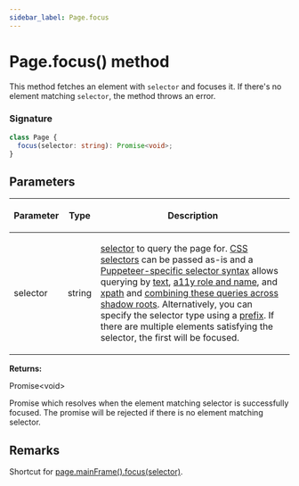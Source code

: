 ```yaml
---
sidebar_label: Page.focus
---
```


# Page.focus() method

This method fetches an element with `selector` and focuses it. If there's no element matching `selector`, the method throws an error.

### Signature

```typescript
class Page {
  focus(selector: string): Promise<void>;
}
```

## Parameters

<table><thead><tr><th>

Parameter

</th><th>

Type

</th><th>

Description

</th></tr></thead>
<tbody><tr><td>

selector

</td><td>

string

</td><td>

[selector](https://pptr.dev/guides/page-interactions#selectors) to query the page for. [CSS selectors](https://developer.mozilla.org/en-US/docs/Web/CSS/CSS_Selectors) can be passed as-is and a [Puppeteer-specific selector syntax](https://pptr.dev/guides/page-interactions#non-css-selectors) allows querying by [text](https://pptr.dev/guides/page-interactions#text-selectors--p-text), [a11y role and name](https://pptr.dev/guides/page-interactions#aria-selectors--p-aria), and [xpath](https://pptr.dev/guides/page-interactions#xpath-selectors--p-xpath) and [combining these queries across shadow roots](https://pptr.dev/guides/page-interactions#querying-elements-in-shadow-dom). Alternatively, you can specify the selector type using a [prefix](https://pptr.dev/guides/page-interactions#prefixed-selector-syntax). If there are multiple elements satisfying the selector, the first will be focused.

</td></tr>
</tbody></table>

**Returns:**

Promise&lt;void&gt;

Promise which resolves when the element matching selector is successfully focused. The promise will be rejected if there is no element matching selector.

## Remarks

Shortcut for [page.mainFrame().focus(selector)](./puppeteer.frame.focus.md).
